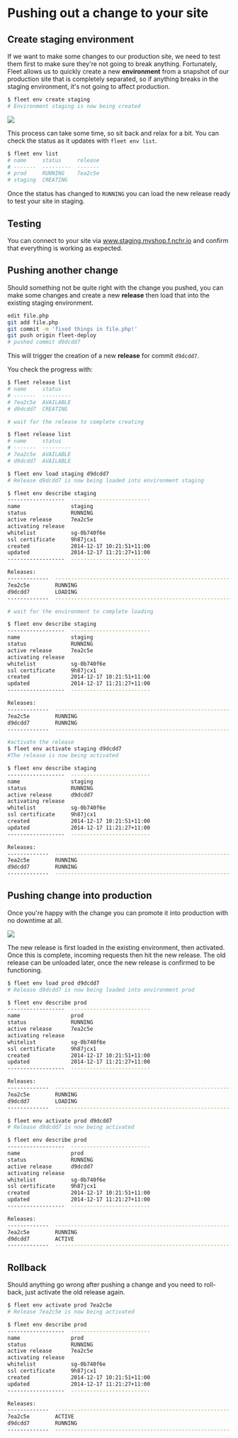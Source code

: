 # Pushing out a change to your site

## Create staging environment

If we want to make some changes to our production site, we need to test them first
to make sure they're not going to break anything. Fortunately, Fleet allows us to
quickly create a new **environment** from a snapshot of our production site that
is completely separated, so if anything breaks in the staging environment, it's
not going to affect production.

```bash
$ fleet env create staging
# Environment staging is now being created
```

![](/getting-started/fleet-new-env.png)

This process can take some time, so sit back and relax for a bit.
You can check the status as it updates with `fleet env list`.

```bash
$ fleet env list
# name     status     release
# -------  ---------  -------
# prod     RUNNING    7ea2c5e
# staging  CREATING

```

Once the status has changed to `RUNNING` you can load the new release ready to test your site in
staging.

## Testing

You can connect to your site via www.staging.myshop.f.nchr.io and confirm
that everything is working as expected.

## Pushing another change

Should something not be quite right with the change you pushed, you can make
some changes and create a new **release** then load that into the existing
staging environment.

```bash
edit file.php
git add file.php
git commit -m 'fixed things in file.php!'
git push origin fleet-deploy
# pushed commit d9dcdd7
```

This will trigger the creation of a new **release** for commit `d9dcdd7`.

You check the progress with:

```bash
$ fleet release list
# name     status
# -------  ---------
# 7ea2c5e  AVAILABLE
# d9dcdd7  CREATING

# wait for the release to complete creating

$ fleet release list
# name     status
# -------  ---------
# 7ea2c5e  AVAILABLE
# d9dcdd7  AVAILABLE

$ fleet env load staging d9dcdd7
# Release d9dcdd7 is now being loaded into environment staging

$ fleet env describe staging
------------------  -------------------------
name                staging
status              RUNNING
active release      7ea2c5e
activating release
whitelist           sg-0b740f6e
ssl certificate     9h87jcx1
created             2014-12-17 10:21:51+11:00
updated             2014-12-17 11:21:27+11:00
------------------  -------------------------

Releases:
-------------  -----------------------------------------------------------------------
7ea2c5e        RUNNING
d9dcdd7        LOADING
-------------  -----------------------------------------------------------------------

# wait for the environment to complete loading

$ fleet env describe staging
------------------  -------------------------
name                staging
status              RUNNING
active release      7ea2c5e
activating release
whitelist           sg-0b740f6e
ssl certificate     9h87jcx1
created             2014-12-17 10:21:51+11:00
updated             2014-12-17 11:21:27+11:00
------------------  -------------------------

Releases:
-------------  -----------------------------------------------------------------------
7ea2c5e        RUNNING
d9dcdd7        RUNNING
-------------  -----------------------------------------------------------------------

#activate the release
$ fleet env activate staging d9dcdd7
#The release is now being activated

$ fleet env describe staging
------------------  -------------------------
name                staging
status              RUNNING
active release      d9dcdd7
activating release
whitelist           sg-0b740f6e
ssl certificate     9h87jcx1
created             2014-12-17 10:21:51+11:00
updated             2014-12-17 11:21:27+11:00
------------------  -------------------------

Releases:
-------------  -----------------------------------------------------------------------
7ea2c5e        RUNNING
d9dcdd7        RUNNING
-------------  -----------------------------------------------------------------------


```

## Pushing change into production

Once you're happy with the change you can promote it into
production with no downtime at all.

![](/getting-started/fleet-promote-to-prod.png)

The new release is first loaded in the existing environment,
then activated.
Once this is complete, incoming requests then hit the new
release. The old release can be unloaded later, once the new
release is confirmed to be functioning.

```bash
$ fleet env load prod d9dcdd7
# Release d9dcdd7 is now being loaded into environment prod

$ fleet env describe prod
------------------  -------------------------
name                prod
status              RUNNING
active release      7ea2c5e
activating release
whitelist           sg-0b740f6e
ssl certificate     9h87jcx1
created             2014-12-17 10:21:51+11:00
updated             2014-12-17 11:21:27+11:00
------------------  -------------------------

Releases:
-------------  -----------------------------------------------------------------------
7ea2c5e        RUNNING
d9dcdd7        LOADING
-------------  -----------------------------------------------------------------------

$ fleet env activate prod d9dcdd7
# Release d9dcdd7 is now being activated

$ fleet env describe prod
------------------  -------------------------
name                prod
status              RUNNING
active release      d9dcdd7
activating release
whitelist           sg-0b740f6e
ssl certificate     9h87jcx1
created             2014-12-17 10:21:51+11:00
updated             2014-12-17 11:21:27+11:00
------------------  -------------------------

Releases:
-------------  -----------------------------------------------------------------------
7ea2c5e        RUNNING
d9dcdd7        ACTIVE
-------------  -----------------------------------------------------------------------
```

## Rollback

Should anything go wrong after pushing a change and you need to roll-back, just activate the old release again.

```bash
$ fleet env activate prod 7ea2c5e
# Release 7ea2c5e is now being activated

$ fleet env describe prod
------------------  -------------------------
name                prod
status              RUNNING
active release      7ea2c5e
activating release
whitelist           sg-0b740f6e
ssl certificate     9h87jcx1
created             2014-12-17 10:21:51+11:00
updated             2014-12-17 11:21:27+11:00
------------------  -------------------------

Releases:
-------------  -----------------------------------------------------------------------
7ea2c5e        ACTIVE
d9dcdd7        RUNNING
-------------  -----------------------------------------------------------------------

```
